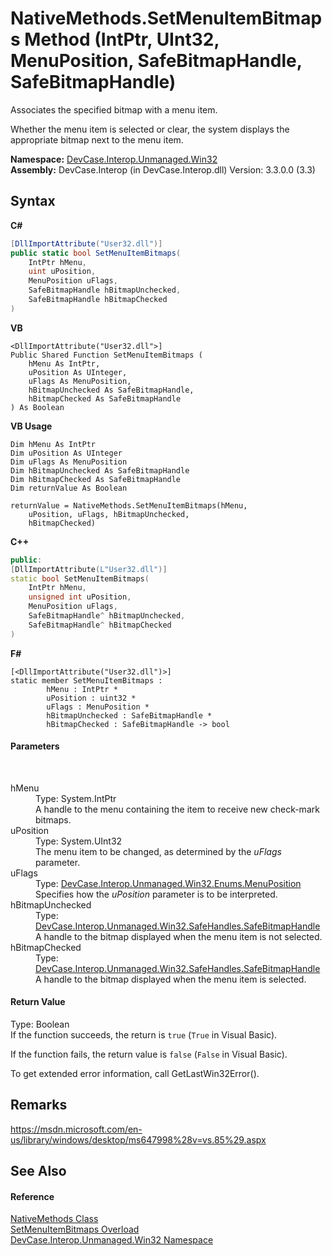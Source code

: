 # NativeMethods.SetMenuItemBitmaps Method (IntPtr, UInt32, MenuPosition, SafeBitmapHandle, SafeBitmapHandle)
 

Associates the specified bitmap with a menu item. 

 Whether the menu item is selected or clear, the system displays the appropriate bitmap next to the menu item.

**Namespace:**&nbsp;<a href="N_DevCase_Interop_Unmanaged_Win32">DevCase.Interop.Unmanaged.Win32</a><br />**Assembly:**&nbsp;DevCase.Interop (in DevCase.Interop.dll) Version: 3.3.0.0 (3.3)

## Syntax

**C#**<br />
``` C#
[DllImportAttribute("User32.dll")]
public static bool SetMenuItemBitmaps(
	IntPtr hMenu,
	uint uPosition,
	MenuPosition uFlags,
	SafeBitmapHandle hBitmapUnchecked,
	SafeBitmapHandle hBitmapChecked
)
```

**VB**<br />
``` VB
<DllImportAttribute("User32.dll">]
Public Shared Function SetMenuItemBitmaps ( 
	hMenu As IntPtr,
	uPosition As UInteger,
	uFlags As MenuPosition,
	hBitmapUnchecked As SafeBitmapHandle,
	hBitmapChecked As SafeBitmapHandle
) As Boolean
```

**VB Usage**<br />
``` VB Usage
Dim hMenu As IntPtr
Dim uPosition As UInteger
Dim uFlags As MenuPosition
Dim hBitmapUnchecked As SafeBitmapHandle
Dim hBitmapChecked As SafeBitmapHandle
Dim returnValue As Boolean

returnValue = NativeMethods.SetMenuItemBitmaps(hMenu, 
	uPosition, uFlags, hBitmapUnchecked, 
	hBitmapChecked)
```

**C++**<br />
``` C++
public:
[DllImportAttribute(L"User32.dll")]
static bool SetMenuItemBitmaps(
	IntPtr hMenu, 
	unsigned int uPosition, 
	MenuPosition uFlags, 
	SafeBitmapHandle^ hBitmapUnchecked, 
	SafeBitmapHandle^ hBitmapChecked
)
```

**F#**<br />
``` F#
[<DllImportAttribute("User32.dll")>]
static member SetMenuItemBitmaps : 
        hMenu : IntPtr * 
        uPosition : uint32 * 
        uFlags : MenuPosition * 
        hBitmapUnchecked : SafeBitmapHandle * 
        hBitmapChecked : SafeBitmapHandle -> bool 

```


#### Parameters
&nbsp;<dl><dt>hMenu</dt><dd>Type: System.IntPtr<br />A handle to the menu containing the item to receive new check-mark bitmaps.</dd><dt>uPosition</dt><dd>Type: System.UInt32<br />The menu item to be changed, as determined by the *uFlags* parameter.</dd><dt>uFlags</dt><dd>Type: <a href="T_DevCase_Interop_Unmanaged_Win32_Enums_MenuPosition">DevCase.Interop.Unmanaged.Win32.Enums.MenuPosition</a><br />Specifies how the *uPosition* parameter is to be interpreted.</dd><dt>hBitmapUnchecked</dt><dd>Type: <a href="T_DevCase_Interop_Unmanaged_Win32_SafeHandles_SafeBitmapHandle">DevCase.Interop.Unmanaged.Win32.SafeHandles.SafeBitmapHandle</a><br />A handle to the bitmap displayed when the menu item is not selected.</dd><dt>hBitmapChecked</dt><dd>Type: <a href="T_DevCase_Interop_Unmanaged_Win32_SafeHandles_SafeBitmapHandle">DevCase.Interop.Unmanaged.Win32.SafeHandles.SafeBitmapHandle</a><br />A handle to the bitmap displayed when the menu item is selected.</dd></dl>

#### Return Value
Type: Boolean<br />If the function succeeds, the return is `true` (`True` in Visual Basic). 

 If the function fails, the return value is `false` (`False` in Visual Basic). 

 To get extended error information, call GetLastWin32Error().

## Remarks
<a href="https://msdn.microsoft.com/en-us/library/windows/desktop/ms647998%28v=vs.85%29.aspx" target="_blank">https://msdn.microsoft.com/en-us/library/windows/desktop/ms647998%28v=vs.85%29.aspx</a>

## See Also


#### Reference
<a href="T_DevCase_Interop_Unmanaged_Win32_NativeMethods">NativeMethods Class</a><br /><a href="Overload_DevCase_Interop_Unmanaged_Win32_NativeMethods_SetMenuItemBitmaps">SetMenuItemBitmaps Overload</a><br /><a href="N_DevCase_Interop_Unmanaged_Win32">DevCase.Interop.Unmanaged.Win32 Namespace</a><br />